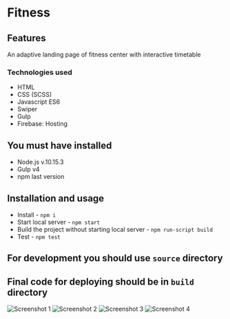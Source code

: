 # Fitness
## Features
An adaptive landing page of fitness center with interactive timetable

### Technologies used
- HTML
- CSS (SCSS)
- Javascript ES6
- Swiper
- Gulp
- Firebase: Hosting

## You must have installed
* Node.js v.10.15.3
* Gulp v4
* npm last version

## Installation and usage
* Install - `npm i`
* Start local server  - `npm start`
* Build the project without starting local server - `npm run-script build`
* Test - `npm test`

## For development you should use `source` directory
## Final code for deploying should be in `build` directory

![Screenshot 1](https://firebasestorage.googleapis.com/v0/b/fitness-9eccd.appspot.com/o/screenshots%2Ffitness_1.png?alt=media&token=45d0e24f-6c7e-4459-befd-d08107d416b7 "Screenshot 1")
![Screenshot 2](https://firebasestorage.googleapis.com/v0/b/fitness-9eccd.appspot.com/o/screenshots%2Ffitness_2.png?alt=media&token=8f994e5e-5e44-4c4b-af67-6ca4798e7ecd "Screenshot 2")
![Screenshot 3](https://firebasestorage.googleapis.com/v0/b/fitness-9eccd.appspot.com/o/screenshots%2Ffitness_3.png?alt=media&token=4691c420-c63d-465d-b1b5-ecc66edcef96 "Screenshot 3")
![Screenshot 4](https://firebasestorage.googleapis.com/v0/b/fitness-9eccd.appspot.com/o/screenshots%2Ffitness_4.png?alt=media&token=93cdee6f-88f0-431d-b7a2-e611b361ead3 "Screenshot 4")
